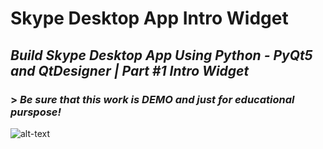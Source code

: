 # Skype Desktop App Intro Widget

## ***Build Skype Desktop App Using Python - PyQt5 and QtDesigner | Part #1 Intro Widget***

### > ***Be sure that this work is DEMO and just for educational purspose!***

![alt-text](https://github.com/Abdallah-Ibra/Skype-Desktop-App-Intro-Widget/blob/main/tuto.gif)
